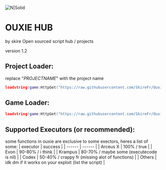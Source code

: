 ![N|Solid](https://media.discordapp.net/attachments/1218910662923911332/1232944717113851954/Banner.png?ex=662defbf&is=662c9e3f&hm=8d92313889c1b986d227fd08e91aaf25bee662353abc70a862f788eaf550c5ee&=&format=webp&quality=lossless&width=1024&height=357)
# OUXIE HUB
by skire
Open sourced script hub / projects

version 1.2

## Project Loader:
replace "_PROJECTNAME_" with the project name
```lua
loadstring(game:HttpGet("https://raw.githubusercontent.com/SkireFr/Ouxie/main/Loader-Handler.lua"))():load(_PROJECTNAME_, config)
```
## Game Loader:
```lua
loadstring(game:HttpGet("https://raw.githubusercontent.com/SkireFr/Ouxie/main/Loader-Handler.lua"))():load(game.PlaceId)
```

## Supported Executors (or recommended):
some functions in ouxie are exclusive to some exectors, heres a list of some:
| executor | success |
| ------ | ------ |
| Arceus X | 100% / true |
| Evon | 90-80% / i think |
| Krampus | 80-70% / maybe some (executecode is nil) |
| Codex | 50-40% / crappy fr (missing alot of functions) |
| Others | idk dm if it works on your exploit (list the script) |
